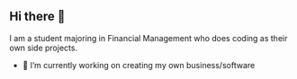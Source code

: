 ## Hi there 👋
I am a student majoring in Financial Management who does coding as their own side projects.

- 🔭 I’m currently working on creating my own business/software
